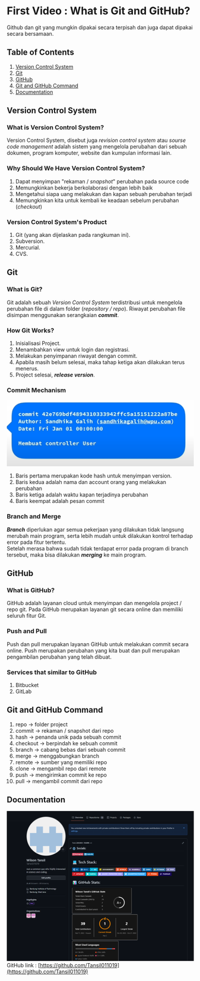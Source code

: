 # First Video : What is Git and GitHub?
Github dan git yang mungkin dipakai secara terpisah dan juga dapat dipakai secara bersamaan.

## Table of Contents
1. [Version Control System](#version-control-system)
2. [Git](#git)
3. [GitHub](#github)
4. [Git and GitHub Command](#git-and-github-command)
5. [Documentation](#documentation)

## Version Control System
### What is Version Control System?
Version Control System, disebut juga <em> revision control system </em> atau <em> sourse code management </em> adalah sistem yang mengelola perubahan dari sebuah dokumen, program komputer, website dan kumpulan informasi lain.

### Why Should We Have Version Control System?
1. Dapat menyimpan "rekaman / <em>snapshot</em>" perubahan pada source code
2. Memungkinkan bekerja berkolaborasi dengan lebih baik
3. Mengetahui siapa uang melakukan dan kapan sebuah perubahan terjadi
4. Memungkinkan kita untuk kembali ke keadaan sebelum perubahan (<em>checkout</em>)

### Version Control System's Product
1. Git (yang akan dijelaskan pada rangkuman ini).
2. Subversion.
3. Mercurial.
4. CVS.

## Git
### What is Git?
Git adalah sebuah <em>Version Control System</em> terdistribusi untuk mengelola perubahan file di dalam folder (<em>repository / repo</em>). Riwayat perubahan file disimpan menggunakan serangkaian <em><strong>commit</strong></em>.

### How Git Works?
1. Inisialisasi Project.
2. Menambahkan view untuk login dan registrasi.
3. Melakukan penyimpanan riwayat dengan commit.
4. Apabila masih belum selesai, maka tahap ketiga akan dilakukan terus menerus.
5. Project selesai, <em><strong>release version</strong></em>.

### Commit Mechanism
![Commit View](../assets/commit_properties.png)
1. Baris pertama merupakan kode hash untuk menyimpan version.
2. Baris kedua adalah nama dan account orang yang melakukan perubahan
3. Baris ketiga adalah waktu kapan terjadinya perubahan
4. Baris keempat adalah pesan commit

### Branch and Merge
<em><strong>Branch</strong></em> diperlukan agar semua pekerjaan yang dilakukan tidak langsung merubah main program, serta lebih mudah untuk dilakukan kontrol terhadap error pada fitur tertentu.
<br>
Setelah merasa bahwa sudah tidak terdapat error pada program di branch tersebut, maka bisa dilakukan <em><strong>merging</strong></em> ke main program.

## GitHub
### What is GitHub?
GitHub adalah layanan cloud untuk menyimpan dan mengelola project / repo git. Pada GitHub merupakan layanan git secara online dan memiliki seluruh fitur Git.

### Push and Pull
Push dan pull merupakan layanan GitHub untuk melakukan commit secara online. Push merupakan perubahan yang kita buat dan pull merupakan pengambilan perubahan yang telah dibuat. 

### Services that similar to GitHub
1. Bitbucket
2. GitLab

## Git and GitHub Command
1. repo -> folder project
2. commit -> rekaman / snapshot dari repo
3. hash -> penanda unik pada sebuah commit
4. checkout -> berpindah ke sebuah commit
5. branch -> cabang bebas dari sebuah commit
6. merge -> menggabungkan branch 
7. remote -> sumber yang memiliki repo
8. clone -> mengambil repo dari remote
9. push -> mengirimkan commit ke repo
10. pull -> mengambil commit dari repo

## Documentation
![GitHub View](../assets/my_GitHub.png)
GitHub link : [https://github.com/Tansil011019](https://github.com/Tansil011019)